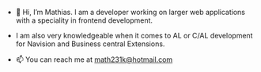 - 👋 Hi, I’m Mathias. I am a developer working on larger web applications with a speciality in frontend development.
- I am also very knowledgeable when it comes to AL or C/AL development for Navision and Business central Extensions.

- 📫 You can reach me at math231k@hotmail.com

<!---
math231k/math231k is a ✨ special ✨ repository because its `README.md` (this file) appears on your GitHub profile.
You can click the Preview link to take a look at your changes.
--->
